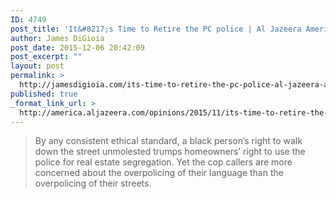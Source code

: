 ```yaml
---
ID: 4749
post_title: 'It&#8217;s Time to Retire the PC police | Al Jazeera America'
author: James DiGioia
post_date: 2015-12-06 20:42:09
post_excerpt: ""
layout: post
permalink: >
  http://jamesdigioia.com/its-time-to-retire-the-pc-police-al-jazeera-america/
published: true
_format_link_url: >
  http://america.aljazeera.com/opinions/2015/11/its-time-to-retire-the-pc-police.html
---
```

> By any consistent ethical standard, a black person’s right to walk down the street unmolested trumps homeowners’ right to use the police for real estate segregation. Yet the cop callers are more concerned about the overpolicing of their language than the overpolicing of their streets.